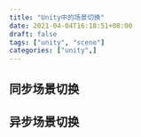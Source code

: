 ```yaml
---
title: "Unity中的场景切换"
date: 2021-04-04T16:18:51+08:00
draft: false
tags: ["unity", "scene"]
categories: ["unity",]
---
```


## 同步场景切换

## 异步场景切换